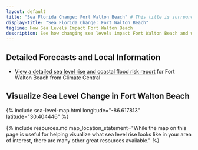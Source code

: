 ```yaml
---
layout: default
title: "Sea Florida Change: Fort Walton Beach" # This title is surrounded by quotation marks as it contains a colon.
display-title: "Sea Florida Change: Fort Walton Beach"
tagline: How Sea Levels Impact Fort Walton Beach
description: See how changing sea levels impact Fort Walton Beach and what its future holds.
---
```


## Detailed Forecasts and Local Information

 - [View a detailed sea level rise and coastal flood risk report](/downloads/fort-walton-beach/local-report-from-climate-central.pdf) for Fort Walton Beach from Climate Central

## Visualize Sea Level Change in Fort Walton Beach

{% include sea-level-map.html longitude="-86.617813" latitude="30.404446" %}

{% include resources.md map_location_statement="While the map on this page is useful for helping visualize what sea level rise looks like in your area of interest, there are many other great resources available." %}